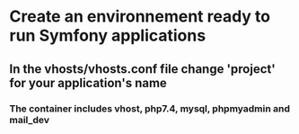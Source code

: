 # Create an environnement ready to run Symfony applications

## In the vhosts/vhosts.conf file change 'project' for your application's name

### The container includes vhost, php7.4, mysql, phpmyadmin and mail_dev